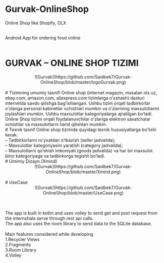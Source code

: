 # Gurvak-OnlineShop
 Online Shop like Shopify, OLX
 
<br/>Android App for ordering food online
<br/>
<br/>
# GURVAK – ONLINE SHOP TIZIMI
<center> ![Gurvak](https://github.com/Saidbek7/Gurvak-OnlineShop/blob/master/logoGurvak.png)</center>
<br/>
# Tizimning umumiy tasnifi
Online shop (internet magazin, masalan olx.uz, ebay.com, amazon.com, aliexpress.com tizimlarga o’xshash) dasturi internetda savdo qilishga bag’ishlangan. Ushbu tizim orqali tadbirkorlar o’zlariga personal kabinetlar ochishlari mumkin va o’zlarining maxsulotlarini joylashlari mumkin. Ushbu maxsulotlar kategoriyalarga ajratilgan bo’ladi. Online Shop tizimi orqali foydalanuvchilar o’zlariga elektron savatchalar ochishlar va maxsulotlarni harid qilishlari mumkin. 

<br/>
# Texnik tasnif
Online shop tizimida quyidagi texnik hususiyatlarga bo’lishi kerak: <br/>
– Tadbirkorlarni ro’yxatdan o’tkazish (seller jadvalida); <br/>
– Maxsulotlar kategoriyasini yaratish (category jadvalida); <br/>
– Maxsulotlarni qo’shish imkoniyati (goods jadvalida) va har bir maxsulot biror kategoriyaga va tadbirkorga tegishli bo’ladi.
<br/>
# Umimiy Dizayn.(Xmind) 
<center> ![Gurvak](https://github.com/Saidbek7/Gurvak-OnlineShop/blob/master/Xmind.png)</center>
<br/>
# UseCase 
<center> ![Gurvak](https://github.com/Saidbek7/Gurvak-OnlineShop/blob/master/UseCase.png)</center>
<br/>


<br/>The app is built in kotlin and uses volley to send get and post request from the internshala serve through rest api calls.
<br/>The app also uses the room library to send data to the SQLite database.
<br/>
<br/>Main features considered while developing
<br/>1.Recycler Views
<br/>2.Fragments
<br/>3.Room Library
<br/>4.Volley
<br/>
